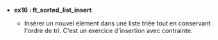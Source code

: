 - **ex16 : ft_sorted_list_insert**

  - Insérer un nouvel élément dans une liste triée tout en conservant l'ordre de tri. C'est un exercice d'insertion avec contrainte.
